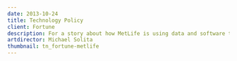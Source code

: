 ```yaml
---
date: 2013-10-24
title: Technology Policy
client: Fortune
description: For a story about how MetLife is using data and software to improve its business and culture.
artdirector: Michael Solita
thumbnail: tn_fortune-metlife
---
```


<img srcset="/img/fortune-metlife-1x.png 1x, /img/fortune-metlife-2x.png 2x">
